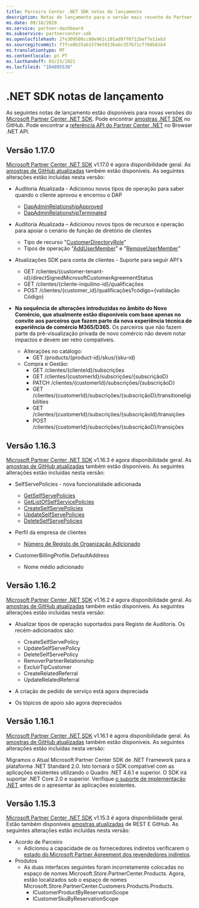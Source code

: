 ```yaml
---
title: Parceiro Center .NET SDK notas de lançamento
description: Notas de lançamento para a versão mais recente do Partner Center .NET SDK.
ms.date: 09/18/2020
ms.service: partner-dashboard
ms.subservice: partnercenter-sdk
ms.openlocfilehash: 2fe309500cc80e962c101ad97f0712bef7e11eb3
ms.sourcegitcommit: f7fce0b35ab1579e59136abc357b71cf768b81b4
ms.translationtype: MT
ms.contentlocale: pt-PT
ms.lasthandoff: 03/23/2021
ms.locfileid: "104895538"
---
```

# <a name="net-sdk-release-notes"></a>.NET SDK notas de lançamento

As seguintes notas de lançamento estão disponíveis para novas versões do [Microsoft Partner Center .NET SDK](https://www.nuget.org/packages/Microsoft.Store.PartnerCenter). Pode encontrar [amostras .NET SDK](https://github.com/Microsoft/Partner-Center-DotNet-Samples) no GitHub. Pode encontrar a [referência API do Partner Center .NET](/dotnet/api/?view=partnercenter-dotnet-latest&preserve-view=true) no Browser .NET API.

## <a name="version-1170"></a>Versão 1.17.0

[Microsoft Partner Center .NET SDK](https://www.nuget.org/packages/Microsoft.Store.PartnerCenter/1.17.0) v1.17.0 é agora disponibilidade geral. As [amostras de GitHub atualizadas](https://github.com/Microsoft/Partner-Center-DotNet-Samples) também estão disponíveis. As seguintes alterações estão incluídas nesta versão:

* Auditoria Atualizada - Adicionou novos tipos de operação para saber quando o cliente aprovou e encerrou o DAP
  * [DapAdminRelationshipApproved](auditing-resources.md)
  * [DapAdminRelationshipTerminated](auditing-resources.md)

* Auditoria Atualizada – Adicionou novos tipos de recursos e operação para apoiar o cenário de função de diretório de clientes
  * Tipo de recurso "[CustomerDirectoryRole](auditing-resources.md)"
  * Tipos de operação "[AddUserMember](auditing-resources.md)" e "[RemoveUserMember](auditing-resources.md)"

* Atualizações SDK para conta de clientes - Suporte para seguir API's
  * GET /clientes/{customer-tenant-id}/directSignedMicrosoftCustomerAgreementStatus
  * GET /clientes/{cliente-inquilino-id}/qualificações 
  * POST /clientes/{customer_id}/qualificações?código={validação Código}

* **Na sequência de alterações introduzidas no âmbito do Novo Comércio, que atualmente estão disponíveis com base apenas no convite aos parceiros que fazem parte da nova experiência técnica de experiência de comércio M365/D365.** Os parceiros que não fazem parte da pré-visualização privada de novo comércio não devem notar impactos e devem ser retro compatíveis.
  * Alterações no catálogo:
    * GET /products/{product-id}/skus/{sku-id}
  * Compra e Gestão:
    * GET /clientes/{clienteId}/subscrições
    * GET /clientes/{customerId}/subscrições/{subscriçãoD}
    * PATCH /clientes/{customerId}/subscrições/{subscriçãoD}
    * GET /clientes/{customerId}/subscrições/{subscriçãoD}/transitioneligibilities
    * GET /clientes/{customerId}/subscrições/{subscriçãoId}/transições
    * POST /clientes/{customerId}/subscrições/{subscriçãoD}/transições


## <a name="version-1163"></a>Versão 1.16.3

[Microsoft Partner Center .NET SDK](https://www.nuget.org/packages/Microsoft.Store.PartnerCenter/1.16.3) v1.16.3 é agora disponibilidade geral. As [amostras de GitHub atualizadas](https://github.com/Microsoft/Partner-Center-DotNet-Samples) também estão disponíveis. As seguintes alterações estão incluídas nesta versão:

* SelfServePolicies - nova funcionalidade adicionada
  * [GetSelfServePolicies](get-a-self-serve-policy-by-id.md)
  * [GetListOfSelfServicePolicies](get-a-list-of-self-serve-policies.md)
  * [CreateSelfServePolicies](create-a-self-serve-policy.md)
  * [UpdateSelfServePolicies](update-a-self-serve-policy.md)
  * [DeleteSelfServePolicies](delete-a-self-serve-policy.md)

* Perfil da empresa de clientes
  * [Número de Registo de Organização Adicionado](create-a-customer.md)

* CustomerBillingProfile.DefaultAddress
  * Nome médio adicionado

## <a name="version-1162"></a>Versão 1.16.2

[Microsoft Partner Center .NET SDK](https://www.nuget.org/packages/Microsoft.Store.PartnerCenter/1.16.2) v1.16.2 é agora disponibilidade geral. As [amostras de GitHub atualizadas](https://github.com/Microsoft/Partner-Center-DotNet-Samples) também estão disponíveis. As seguintes alterações estão incluídas nesta versão:

* Atualizar tipos de operação suportados para Registo de Auditoria. Os recém-adicionados são:
  * CreateSelfServePolicy
  * UpdateSelfServePolicy
  * DeleteSelfServePolicy
  * RemoverPartnerRelationship
  * ExcluirTipCustomer
  * CreateRelatedReferral
  * UpdateRelatedReferral

* A criação de pedido de serviço está agora depreciada
* Os tópicos de apoio são agora depreciados


## <a name="version-1161"></a>Versão 1.16.1

[Microsoft Partner Center .NET SDK](https://www.nuget.org/packages/Microsoft.Store.PartnerCenter/1.16.1) v1.16.1 é agora disponibilidade geral. As [amostras de GitHub atualizadas](https://github.com/Microsoft/Partner-Center-DotNet-Samples) também estão disponíveis. As seguintes alterações estão incluídas nesta versão:

Migramos o Atual Microsoft Partner Center SDK de .NET Framework para a plataforma .NET Standard 2.0. Isto tornará o SDK compatível com as aplicações existentes utilizando o Quadro .NET 4.6.1 e superior. O SDK irá suportar .NET Core 2.0 e superior. Verifique [o suporte de implementação .NET](/dotnet/standard/net-standard) antes de o apresentar às aplicações existentes.   


## <a name="version-1153"></a>Versão 1.15.3
[Microsoft Partner Center .NET SDK](https://www.nuget.org/packages/Microsoft.Store.PartnerCenter/1.15.3) v1.15.3 é agora disponibilidade geral. Estão também disponíveis [amostras atualizadas](https://github.com/Microsoft/Partner-Center-DotNet-Samples) de REST E GitHub. As seguintes alterações estão incluídas nesta versão:

* Acordo de Parceiro
  * Adicionou a capacidade de os fornecedores indiretos verificarem o [estado do Microsoft Partner Agreement dos revendedores indiretos](verify-indirect-reseller-mpa-status.md).
* Produtos
  * As duas interfaces seguintes foram incorretamente colocadas no espaço de nomes Microsoft.Store.PartnerCenter.Products. Agora, estão localizados sob o espaço de nomes Microsoft.Store.PartnerCenter.Customers.Products.Products.
    * ICustomerProductByReservationScope
    * ICustomerSkuByReservationScope
